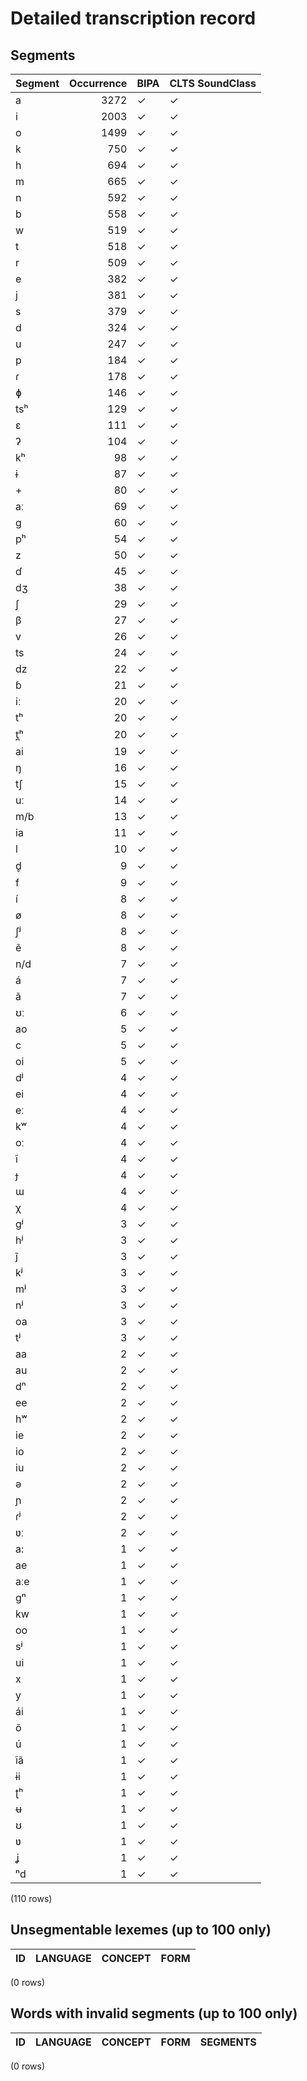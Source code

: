 
# Detailed transcription record

## Segments

| Segment | Occurrence | BIPA | CLTS SoundClass |
|:----------|-------------:|:-------|:------------------|
| a | 3272 | ✓ | ✓ |
| i | 2003 | ✓ | ✓ |
| o | 1499 | ✓ | ✓ |
| k | 750 | ✓ | ✓ |
| h | 694 | ✓ | ✓ |
| m | 665 | ✓ | ✓ |
| n | 592 | ✓ | ✓ |
| b | 558 | ✓ | ✓ |
| w | 519 | ✓ | ✓ |
| t | 518 | ✓ | ✓ |
| r | 509 | ✓ | ✓ |
| e | 382 | ✓ | ✓ |
| j | 381 | ✓ | ✓ |
| s | 379 | ✓ | ✓ |
| d | 324 | ✓ | ✓ |
| u | 247 | ✓ | ✓ |
| p | 184 | ✓ | ✓ |
| ɾ | 178 | ✓ | ✓ |
| ɸ | 146 | ✓ | ✓ |
| tsʰ | 129 | ✓ | ✓ |
| ɛ | 111 | ✓ | ✓ |
| ʔ | 104 | ✓ | ✓ |
| kʰ | 98 | ✓ | ✓ |
| ɨ | 87 | ✓ | ✓ |
| + | 80 | ✓ | ✓ |
| aː | 69 | ✓ | ✓ |
| g | 60 | ✓ | ✓ |
| pʰ | 54 | ✓ | ✓ |
| z | 50 | ✓ | ✓ |
| ɗ | 45 | ✓ | ✓ |
| dʒ | 38 | ✓ | ✓ |
| ʃ | 29 | ✓ | ✓ |
| β | 27 | ✓ | ✓ |
| v | 26 | ✓ | ✓ |
| ts | 24 | ✓ | ✓ |
| dz | 22 | ✓ | ✓ |
| ɓ | 21 | ✓ | ✓ |
| iː | 20 | ✓ | ✓ |
| tʰ | 20 | ✓ | ✓ |
| t̪ʰ | 20 | ✓ | ✓ |
| ai | 19 | ✓ | ✓ |
| ŋ | 16 | ✓ | ✓ |
| tʃ | 15 | ✓ | ✓ |
| uː | 14 | ✓ | ✓ |
| m/b | 13 | ✓ | ✓ |
| ia | 11 | ✓ | ✓ |
| l | 10 | ✓ | ✓ |
| d̥ | 9 | ✓ | ✓ |
| f | 9 | ✓ | ✓ |
| í | 8 | ✓ | ✓ |
| ø | 8 | ✓ | ✓ |
| ʃʲ | 8 | ✓ | ✓ |
| ẽ | 8 | ✓ | ✓ |
| n/d | 7 | ✓ | ✓ |
| á | 7 | ✓ | ✓ |
| ã | 7 | ✓ | ✓ |
| ʊː | 6 | ✓ | ✓ |
| ao | 5 | ✓ | ✓ |
| c | 5 | ✓ | ✓ |
| oi | 5 | ✓ | ✓ |
| dʲ | 4 | ✓ | ✓ |
| ei | 4 | ✓ | ✓ |
| eː | 4 | ✓ | ✓ |
| kʷ | 4 | ✓ | ✓ |
| oː | 4 | ✓ | ✓ |
| ĩ | 4 | ✓ | ✓ |
| ɟ | 4 | ✓ | ✓ |
| ɯ | 4 | ✓ | ✓ |
| χ | 4 | ✓ | ✓ |
| gʲ | 3 | ✓ | ✓ |
| hʲ | 3 | ✓ | ✓ |
| j̃ | 3 | ✓ | ✓ |
| kʲ | 3 | ✓ | ✓ |
| mʲ | 3 | ✓ | ✓ |
| nʲ | 3 | ✓ | ✓ |
| oa | 3 | ✓ | ✓ |
| tʲ | 3 | ✓ | ✓ |
| aa | 2 | ✓ | ✓ |
| au | 2 | ✓ | ✓ |
| dⁿ | 2 | ✓ | ✓ |
| ee | 2 | ✓ | ✓ |
| hʷ | 2 | ✓ | ✓ |
| ie | 2 | ✓ | ✓ |
| io | 2 | ✓ | ✓ |
| iu | 2 | ✓ | ✓ |
| ə | 2 | ✓ | ✓ |
| ɲ | 2 | ✓ | ✓ |
| ɾʲ | 2 | ✓ | ✓ |
| ʋː | 2 | ✓ | ✓ |
| a: | 1 | ✓ | ✓ |
| ae | 1 | ✓ | ✓ |
| aːe | 1 | ✓ | ✓ |
| gⁿ | 1 | ✓ | ✓ |
| kw | 1 | ✓ | ✓ |
| oo | 1 | ✓ | ✓ |
| sʲ | 1 | ✓ | ✓ |
| ui | 1 | ✓ | ✓ |
| x | 1 | ✓ | ✓ |
| y | 1 | ✓ | ✓ |
| ái | 1 | ✓ | ✓ |
| õ | 1 | ✓ | ✓ |
| ú | 1 | ✓ | ✓ |
| ĩã | 1 | ✓ | ✓ |
| ɨi | 1 | ✓ | ✓ |
| ʈʰ | 1 | ✓ | ✓ |
| ʉ | 1 | ✓ | ✓ |
| ʊ | 1 | ✓ | ✓ |
| ʋ | 1 | ✓ | ✓ |
| ʝ | 1 | ✓ | ✓ |
| ⁿd | 1 | ✓ | ✓ |

(110 rows)



## Unsegmentable lexemes (up to 100 only)

| ID | LANGUAGE | CONCEPT | FORM |
|------|------------|-----------|--------|

(0 rows)



## Words with invalid segments (up to 100 only)

| ID | LANGUAGE | CONCEPT | FORM | SEGMENTS |
|------|------------|-----------|--------|------------|

(0 rows)


